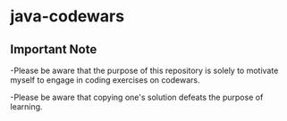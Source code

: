 # java-codewars

## Important Note
-Please be aware that the purpose of this repository is solely to motivate myself to engage in coding exercises on codewars.

-Please be aware that copying one's solution defeats the purpose of learning.
